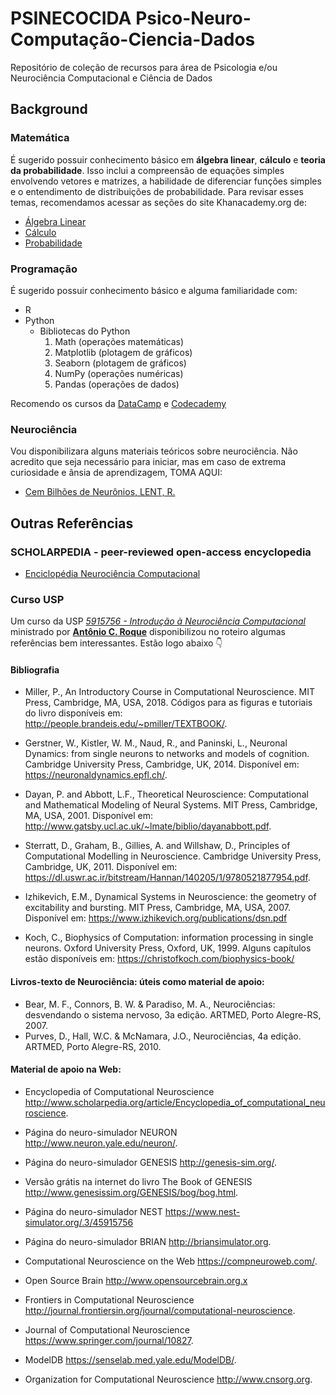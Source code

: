 # PSINECOCIDA Psico-Neuro-Computação-Ciencia-Dados

Repositório de coleção de recursos para área de Psicologia e/ou Neurociência Computacional e Ciência de Dados

## Background
### Matemática
É sugerido possuir conhecimento básico em **álgebra linear**, **cálculo** e **teoria da probabilidade**. Isso inclui a compreensão de equações simples envolvendo vetores e matrizes, a habilidade de diferenciar funções simples e o entendimento de distribuições de probabilidade. Para revisar esses temas, recomendamos acessar as seções do site Khanacademy.org de:
- [Álgebra Linear](https://www.khanacademy.org/math/linear-algebra)
- [Cálculo](https://www.khanacademy.org/math/differential-calculus)
- [Probabilidade](https://www.khanacademy.org/math/probability)

### Programação 
É sugerido possuir conhecimento básico e alguma familiaridade com:
- R 
- Python 
  - Bibliotecas do Python
    1. Math (operações matemáticas)
    2. Matplotlib (plotagem de gráficos)
    3. Seaborn (plotagem de gráficos)
    4. NumPy (operações numéricas)
    5. Pandas (operações de dados)

Recomendo os cursos da [DataCamp](https://app.datacamp.com/learn/courses/intro-to-python-for-data-science) e [Codecademy](https://www.codecademy.com/learn/learn-intermediate-python-3)

### Neurociência
Vou disponibilizara alguns materiais teóricos sobre neurociência. Não acredito que seja necessário para iniciar, mas em caso de extrema curiosidade e ânsia de aprendizagem, TOMA AQUI:
- [Cem Bilhões de Neurônios, LENT, R.](https://drive.google.com/file/d/1qdIGzEuPfyPYUGri3Oc88XI_k1wpOqkQ/view?usp=sharing)

## Outras Referências
### SCHOLARPEDIA - peer-reviewed open-access encyclopedia
- [Enciclopédia Neurociência Computacional](http://www.scholarpedia.org/article/Encyclopedia_of_computational_neuroscience)

### Curso USP
Um curso da USP [_5915756 - Introdução à Neurociência Computacional_](https://edisciplinas.usp.br/pluginfile.php/7684114/mod_resource/content/1/Roteiro%20-%20Introduc%CC%A7a%CC%83o%20a%CC%80%20Neurocie%CC%82ncia%20Computacional%202023.pdf) ministrado por [**Antônio C. Roque**](antonior@usp.br) disponibilizou no roteiro algumas referências bem interessantes. Estão logo abaixo 👇

#### Bibliografia
- Miller, P., An Introductory Course in Computational Neuroscience. MIT Press, Cambridge, MA, USA, 2018. Códigos para as figuras e tutoriais do livro disponíveis em: http://people.brandeis.edu/~pmiller/TEXTBOOK/.

- Gerstner, W., Kistler, W. M., Naud, R., and Paninski, L., Neuronal Dynamics: from single
neurons to networks and models of cognition. Cambridge University Press, Cambridge, UK, 2014. Disponível em: https://neuronaldynamics.epfl.ch/.

- Dayan, P. and Abbott, L.F., Theoretical Neuroscience: Computational and Mathematical Modeling
of Neural Systems. MIT Press, Cambridge, MA, USA, 2001. Disponível em: http://www.gatsby.ucl.ac.uk/~lmate/biblio/dayanabbott.pdf.

- Sterratt, D., Graham, B., Gillies, A. and Willshaw, D., Principles of Computational Modelling
in Neuroscience. Cambridge University Press, Cambridge, UK, 2011. Disponível em: https://dl.uswr.ac.ir/bitstream/Hannan/140205/1/9780521877954.pdf.

- Izhikevich, E.M., Dynamical Systems in Neuroscience: the geometry of excitability and bursting.
MIT Press, Cambridge, MA, USA, 2007. Disponível em: https://www.izhikevich.org/publications/dsn.pdf

- Koch, C., Biophysics of Computation: information processing in single neurons. Oxford University Press, Oxford, UK, 1999. Alguns capítulos estão disponíveis em: https://christofkoch.com/biophysics-book/

#### Livros-texto de Neurociência: úteis como material de apoio:
- Bear, M. F., Connors, B. W. & Paradiso, M. A., Neurociências: desvendando o sistema nervoso, 3a
edição. ARTMED, Porto Alegre-RS, 2007.
- Purves, D., Hall, W.C. & McNamara, J.O., Neurociências, 4a edição. ARTMED, Porto
Alegre-RS, 2010.

#### Material de apoio na Web: 
- Encyclopedia of Computational Neuroscience http://www.scholarpedia.org/article/Encyclopedia_of_computational_neuroscience.

- Página do neuro-simulador NEURON http://www.neuron.yale.edu/neuron/.

- Página do neuro-simulador GENESIS http://genesis-sim.org/.

- Versão grátis na internet do livro The Book of GENESIS http://www.genesissim.org/GENESIS/bog/bog.html.

- Página do neuro-simulador NEST https://www.nest-simulator.org/.3/45915756 

- Página do neuro-simulador BRIAN http://briansimulator.org.

- Computational Neuroscience on the Web https://compneuroweb.com/.

- Open Source Brain http://www.opensourcebrain.org.x

- Frontiers in Computational Neuroscience http://journal.frontiersin.org/journal/computational-neuroscience.

- Journal of Computational Neuroscience https://www.springer.com/journal/10827.

- ModelDB https://senselab.med.yale.edu/ModelDB/.

- Organization for Computational Neuroscience http://www.cnsorg.org.
